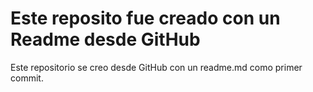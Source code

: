 # Este reposito fue creado con un Readme desde GitHub
Este repositorio se creo desde GitHub con un readme.md como primer commit.
